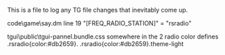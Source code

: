 This is a file to log any TG file changes that inevitably come up.

code\game\say.dm
    line 19
        "[FREQ_RADIO_STATION]" = "rsradio"

tgui\public\tgui-pannel.bundle.css
    somewhere in the 2 radio color defines
        .rsradio{color:#db2659}.
		.rsradio{color:#db2659}.theme-light 
